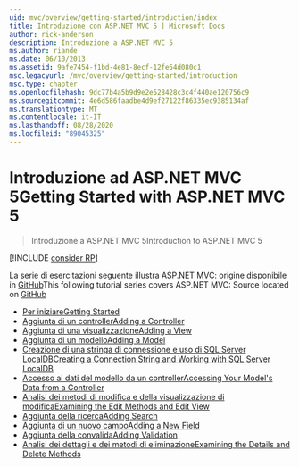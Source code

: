 ```yaml
---
uid: mvc/overview/getting-started/introduction/index
title: Introduzione con ASP.NET MVC 5 | Microsoft Docs
author: rick-anderson
description: Introduzione a ASP.NET MVC 5
ms.author: riande
ms.date: 06/10/2013
ms.assetid: 9afe7454-f1bd-4e81-8ecf-12fe54d080c1
msc.legacyurl: /mvc/overview/getting-started/introduction
msc.type: chapter
ms.openlocfilehash: 9dc77b4a5b9d9e2e528428c3c4f440ae120756c9
ms.sourcegitcommit: 4e6d586faadbe4d9ef27122f86335ec9385134af
ms.translationtype: MT
ms.contentlocale: it-IT
ms.lasthandoff: 08/28/2020
ms.locfileid: "89045325"
---
```

# <a name="getting-started-with-aspnet-mvc-5"></a><span data-ttu-id="2cf05-103">Introduzione ad ASP.NET MVC 5</span><span class="sxs-lookup"><span data-stu-id="2cf05-103">Getting Started with ASP.NET MVC 5</span></span>

> <span data-ttu-id="2cf05-104">Introduzione a ASP.NET MVC 5</span><span class="sxs-lookup"><span data-stu-id="2cf05-104">Introduction to ASP.NET MVC 5</span></span>

[!INCLUDE [consider RP](~/includes/razor.md)]

<span data-ttu-id="2cf05-105">La serie di esercitazioni seguente illustra ASP.NET MVC: origine disponibile in [GitHub](https://github.com/dotnet/AspNetDocs/tree/master/aspnet/mvc/overview/getting-started/introduction/sample/MvcMovie/MvcMovie)</span><span class="sxs-lookup"><span data-stu-id="2cf05-105">This following tutorial series covers ASP.NET MVC: Source located on [GitHub](https://github.com/dotnet/AspNetDocs/tree/master/aspnet/mvc/overview/getting-started/introduction/sample/MvcMovie/MvcMovie)</span></span>

- [<span data-ttu-id="2cf05-106">Per iniziare</span><span class="sxs-lookup"><span data-stu-id="2cf05-106">Getting Started</span></span>](getting-started.md)
- [<span data-ttu-id="2cf05-107">Aggiunta di un controller</span><span class="sxs-lookup"><span data-stu-id="2cf05-107">Adding a Controller</span></span>](adding-a-controller.md)
- [<span data-ttu-id="2cf05-108">Aggiunta di una visualizzazione</span><span class="sxs-lookup"><span data-stu-id="2cf05-108">Adding a View</span></span>](adding-a-view.md)
- [<span data-ttu-id="2cf05-109">Aggiunta di un modello</span><span class="sxs-lookup"><span data-stu-id="2cf05-109">Adding a Model</span></span>](adding-a-model.md)
- [<span data-ttu-id="2cf05-110">Creazione di una stringa di connessione e uso di SQL Server LocalDB</span><span class="sxs-lookup"><span data-stu-id="2cf05-110">Creating a Connection String and Working with SQL Server LocalDB</span></span>](creating-a-connection-string.md)
- [<span data-ttu-id="2cf05-111">Accesso ai dati del modello da un controller</span><span class="sxs-lookup"><span data-stu-id="2cf05-111">Accessing Your Model's Data from a Controller</span></span>](accessing-your-models-data-from-a-controller.md)
- [<span data-ttu-id="2cf05-112">Analisi dei metodi di modifica e della visualizzazione di modifica</span><span class="sxs-lookup"><span data-stu-id="2cf05-112">Examining the Edit Methods and Edit View</span></span>](examining-the-edit-methods-and-edit-view.md)
- [<span data-ttu-id="2cf05-113">Aggiunta della ricerca</span><span class="sxs-lookup"><span data-stu-id="2cf05-113">Adding Search</span></span>](adding-search.md)
- [<span data-ttu-id="2cf05-114">Aggiunta di un nuovo campo</span><span class="sxs-lookup"><span data-stu-id="2cf05-114">Adding a New Field</span></span>](adding-a-new-field.md)
- [<span data-ttu-id="2cf05-115">Aggiunta della convalida</span><span class="sxs-lookup"><span data-stu-id="2cf05-115">Adding Validation</span></span>](adding-validation.md)
- [<span data-ttu-id="2cf05-116">Analisi dei dettagli e dei metodi di eliminazione</span><span class="sxs-lookup"><span data-stu-id="2cf05-116">Examining the Details and Delete Methods</span></span>](examining-the-details-and-delete-methods.md)
